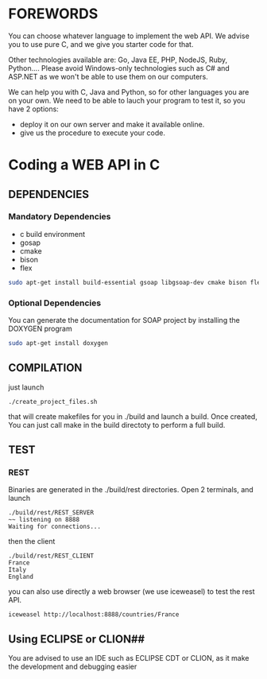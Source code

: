 # FOREWORDS #
You can choose whatever language to implement the web API. We advise you to use pure C, and we give you starter code for that.

Other technologies available are: Go, Java EE, PHP, NodeJS, Ruby, Python.... Please avoid Windows-only technologies such as C# and ASP.NET as we won't be able to use them on our computers.

We can help you with C, Java and Python, so for other languages you are on your own. We need to be able to lauch your program to test it, so you have 2 options:

- deploy it on our own server and make it available online.
- give us the procedure to execute your code.

# Coding a WEB API in C #

## DEPENDENCIES ##

### Mandatory Dependencies ###
* c build environment
* gosap
* cmake
* bison 
* flex

```bash
sudo apt-get install build-essential gsoap libgsoap-dev cmake bison flex
```

### Optional Dependencies ###

You can generate the documentation for SOAP project by installing the DOXYGEN program

```bash
sudo apt-get install doxygen
```

## COMPILATION ##

just launch
```
./create_project_files.sh 
```

that will create makefiles for you in ./build and launch a build. Once created, You can just call make in the build directoty to perform a full build.

## TEST ##

### REST ###

Binaries are generated in the ./build/rest directories.
Open 2 terminals, and launch

```
./build/rest/REST_SERVER 
~~ listening on 8888
Waiting for connections...
```

then the client

```
./build/rest/REST_CLIENT 
France
Italy
England
```

you can also use directly a web browser (we use iceweasel) to test the rest API.

```
iceweasel http://localhost:8888/countries/France
```


## Using ECLIPSE or CLION##

You are advised to use an IDE such as ECLIPSE CDT or CLION, as it make the development and debugging easier




